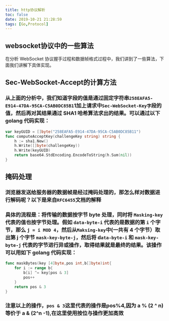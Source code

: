 ```yaml
---
title: http协议解析
toc: false
date: 2019-10-21 21:28:59
tags: [Go,Protocol]
---
```


## websocket协议中的一些算法
在分析 WebSocket 协议握手过程和数据帧格式过程中，我们讲到了一些算法，下面我们讲解下具体实现。
## Sec-WebSocket-Accept的计算方法
### 从上面的分析中，我们知道字段的值是通过固定字符串`258EAFA5-E914-47DA-95CA-C5AB0DC85B1`1加上请求中`Sec-WebSocket-Key字`段的值，然后再对其结果通过 SHA1 哈希算法求出的结果。可以通过以下 golang 代码实现：
```go
var keyGUID = []byte("258EAFA5-E914-47DA-95CA-C5AB0DC85B11")
func computeAcceptKey(challengeKey string) string {
    h := sha1.New()
    h.Write([]byte(challengeKey))
    h.Write(keyGUID)
    return base64.StdEncoding.EncodeToString(h.Sum(nil))
}
```
## 掩码处理
### 浏览器发送给服务器的数据帧是经过掩码处理的，那怎么样对数据进行解码呢？以下是来自`RFC6455`文档的解释
### 具体的流程是：将传输的数据按字节 byte 处理，同时将 `Masking-key` 代表的值也按字节处理。假如 `data-byte-i` 代表的是数据的第 `i` 个字节，那么 `j = i MOD 4`，然后从`Maksing-key`中(一共有 4 个字节）取出第 j 个字节 `mask-key-byte-j`，然后将 d`ata-byte-i` 和 `mask-key-byte-j` 代表的字节进行异或操作，取得结果就是最终的结果。该操作可以用如下 golang 代码实现：
```go
func maskBytes(key [4]byte,pos int,b[]byte)int{
    for i := range b{
        b[i] ^= key[pos & 3]
        pos++
    }
    return pos & 3
}
```
### 注意以上的操作，`pos & 3`这里代表的操作是pos%4,因为 a % (2 ^ n) 等价于 a & (2^n -1),在这里使用按位与操作更加高效